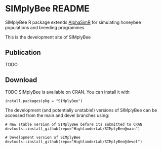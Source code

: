 # SIMplyBee README

SIMplyBee R package extends [AlphaSimR](https://CRAN.R-project.org/package=AlphaSimR)
for simulating honeybee populations and breeding programmes

This is the development site of SIMplyBee

## Publication

TODO

## Download

TODO SIMplyBee is available on CRAN. You can install it with

    install.packages(pkg = "SIMplyBee")

The development (and potentially unstable!) versions of SIMplyBee can be
accessed from the main and devel branches using:

    # New stable version of SIMplyBee before its submitted to CRAN
    devtools::install_github(repo="HighlanderLab/SIMplyBee@main")

    # Development version of SIMplyBee
    devtools::install_github(repo="HighlanderLab/SIMplyBee@devel")
